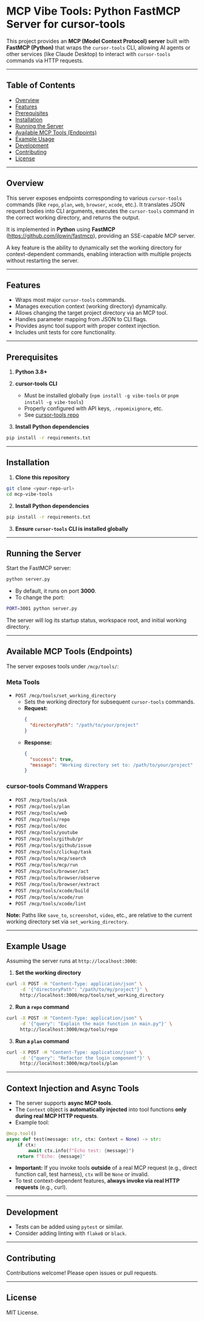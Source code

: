 # MCP Vibe Tools: Python FastMCP Server for cursor-tools

This project provides an **MCP (Model Context Protocol) server** built with **FastMCP (Python)** that wraps the `cursor-tools` CLI, allowing AI agents or other services (like Claude Desktop) to interact with `cursor-tools` commands via HTTP requests.

---

## Table of Contents

- [Overview](#overview)
- [Features](#features)
- [Prerequisites](#prerequisites)
- [Installation](#installation)
- [Running the Server](#running-the-server)
- [Available MCP Tools (Endpoints)](#available-mcp-tools-endpoints)
- [Example Usage](#example-usage)
- [Development](#development)
- [Contributing](#contributing)
- [License](#license)

---

## Overview

This server exposes endpoints corresponding to various `cursor-tools` commands (like `repo`, `plan`, `web`, `browser`, `xcode`, etc.). It translates JSON request bodies into CLI arguments, executes the `cursor-tools` command in the correct working directory, and returns the output.

It is implemented in **Python** using **FastMCP** (https://github.com/jlowin/fastmcp), providing an SSE-capable MCP server.

A key feature is the ability to dynamically set the working directory for context-dependent commands, enabling interaction with multiple projects without restarting the server.

---

## Features

- Wraps most major `cursor-tools` commands.
- Manages execution context (working directory) dynamically.
- Allows changing the target project directory via an MCP tool.
- Handles parameter mapping from JSON to CLI flags.
- Provides async tool support with proper context injection.
- Includes unit tests for core functionality.

---

## Prerequisites

1. **Python 3.8+**

2. **cursor-tools CLI**

   - Must be installed globally (`npm install -g vibe-tools` or `pnpm install -g vibe-tools`)
   - Properly configured with API keys, `.repomixignore`, etc.
   - See [cursor-tools repo](https://github.com/getcursor/cursor-tools)

3. **Install Python dependencies**

```bash
pip install -r requirements.txt
```

---

## Installation

1. **Clone this repository**

```bash
git clone <your-repo-url>
cd mcp-vibe-tools
```

2. **Install Python dependencies**

```bash
pip install -r requirements.txt
```

3. **Ensure `cursor-tools` CLI is installed globally**

---

## Running the Server

Start the FastMCP server:

```bash
python server.py
```

- By default, it runs on port **3000**.
- To change the port:

```bash
PORT=3001 python server.py
```

The server will log its startup status, workspace root, and initial working directory.

---

## Available MCP Tools (Endpoints)

The server exposes tools under `/mcp/tools/`:

### Meta Tools

- `POST /mcp/tools/set_working_directory`
  - Sets the working directory for subsequent `cursor-tools` commands.
  - **Request:**
    ```json
    {
      "directoryPath": "/path/to/your/project"
    }
    ```
  - **Response:**
    ```json
    {
      "success": true,
      "message": "Working directory set to: /path/to/your/project"
    }
    ```

### cursor-tools Command Wrappers

- `POST /mcp/tools/ask`
- `POST /mcp/tools/plan`
- `POST /mcp/tools/web`
- `POST /mcp/tools/repo`
- `POST /mcp/tools/doc`
- `POST /mcp/tools/youtube`
- `POST /mcp/tools/github/pr`
- `POST /mcp/tools/github/issue`
- `POST /mcp/tools/clickup/task`
- `POST /mcp/tools/mcp/search`
- `POST /mcp/tools/mcp/run`
- `POST /mcp/tools/browser/act`
- `POST /mcp/tools/browser/observe`
- `POST /mcp/tools/browser/extract`
- `POST /mcp/tools/xcode/build`
- `POST /mcp/tools/xcode/run`
- `POST /mcp/tools/xcode/lint`

**Note:** Paths like `save_to`, `screenshot`, `video`, etc., are relative to the current working directory set via `set_working_directory`.

---

## Example Usage

Assuming the server runs at `http://localhost:3000`:

1. **Set the working directory**

```bash
curl -X POST -H "Content-Type: application/json" \
     -d '{"directoryPath": "/path/to/my/project"}' \
     http://localhost:3000/mcp/tools/set_working_directory
```

2. **Run a `repo` command**

```bash
curl -X POST -H "Content-Type: application/json" \
     -d '{"query": "Explain the main function in main.py"}' \
     http://localhost:3000/mcp/tools/repo
```

3. **Run a `plan` command**

```bash
curl -X POST -H "Content-Type: application/json" \
     -d '{"query": "Refactor the login component"}' \
     http://localhost:3000/mcp/tools/plan
```

---

## Context Injection and Async Tools

- The server supports **async MCP tools**.
- The `Context` object is **automatically injected** into tool functions **only during real MCP HTTP requests**.
- Example tool:

```python
@mcp.tool()
async def test(message: str, ctx: Context = None) -> str:
    if ctx:
        await ctx.info(f"Echo test: {message}")
    return f"Echo: {message}"
```

- **Important:** If you invoke tools **outside** of a real MCP request (e.g., direct function call, test harness), `ctx` will be `None` or invalid.
- To test context-dependent features, **always invoke via real HTTP requests** (e.g., curl).

---

## Development

- Tests can be added using `pytest` or similar.
- Consider adding linting with `flake8` or `black`.

---

## Contributing

Contributions welcome! Please open issues or pull requests.

---

## License

MIT License.